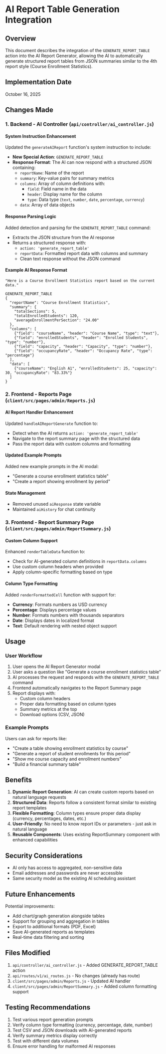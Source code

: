 # AI Report Table Generation Integration

## Overview

This document describes the integration of the `GENERATE_REPORT_TABLE` action into the AI Report Generator, allowing the AI to automatically generate structured report tables from JSON summaries similar to the 4th report style (Course Enrollment Statistics).

## Implementation Date

October 16, 2025

## Changes Made

### 1. Backend - AI Controller (`api/controller/ai_controller.js`)

#### System Instruction Enhancement

Updated the `generateAIReport` function's system instruction to include:

- **New Special Action**: `GENERATE_REPORT_TABLE`
- **Response Format**: The AI can now respond with a structured JSON containing:
  - `reportName`: Name of the report
  - `summary`: Key-value pairs for summary metrics
  - `columns`: Array of column definitions with:
    - `field`: Field name in the data
    - `header`: Display name for the column
    - `type`: Data type (`text`, `number`, `date`, `percentage`, `currency`)
  - `data`: Array of data objects

#### Response Parsing Logic

Added detection and parsing for the `GENERATE_REPORT_TABLE` command:

- Extracts the JSON structure from the AI response
- Returns a structured response with:
  - `action: 'generate_report_table'`
  - `reportData`: Formatted report data with columns and summary
  - Clean text response without the JSON command

#### Example AI Response Format

```
"Here is a Course Enrollment Statistics report based on the current data."

GENERATE_REPORT_TABLE
{
  "reportName": "Course Enrollment Statistics",
  "summary": {
    "totalSections": 5,
    "totalEnrolledStudents": 120,
    "averageEnrollmentPerSection": "24.00"
  },
  "columns": [
    {"field": "courseName", "header": "Course Name", "type": "text"},
    {"field": "enrolledStudents", "header": "Enrolled Students", "type": "number"},
    {"field": "capacity", "header": "Capacity", "type": "number"},
    {"field": "occupancyRate", "header": "Occupancy Rate", "type": "percentage"}
  ],
  "data": [
    {"courseName": "English A1", "enrolledStudents": 25, "capacity": 30, "occupancyRate": "83.33%"}
  ]
}
```

### 2. Frontend - Reports Page (`client/src/pages/admin/Reports.js`)

#### AI Report Handler Enhancement

Updated `handleAIReportGenerate` function to:

- Detect when the AI returns `action: 'generate_report_table'`
- Navigate to the report summary page with the structured data
- Pass the report data with custom columns and formatting

#### Updated Example Prompts

Added new example prompts in the AI modal:

- "Generate a course enrollment statistics table"
- "Create a report showing enrollment by period"

#### State Management

- Removed unused `aiResponse` state variable
- Maintained `aiHistory` for chat continuity

### 3. Frontend - Report Summary Page (`client/src/pages/admin/ReportSummary.js`)

#### Custom Column Support

Enhanced `renderTableData` function to:

- Check for AI-generated column definitions in `reportData.columns`
- Use custom column headers when provided
- Apply column-specific formatting based on type

#### Column Type Formatting

Added `renderFormattedCell` function with support for:

- **Currency**: Formats numbers as USD currency
- **Percentage**: Displays percentage values
- **Number**: Formats numbers with thousands separators
- **Date**: Displays dates in localized format
- **Text**: Default rendering with nested object support

## Usage

### User Workflow

1. User opens the AI Report Generator modal
2. User asks a question like "Generate a course enrollment statistics table"
3. AI processes the request and responds with the `GENERATE_REPORT_TABLE` command
4. Frontend automatically navigates to the Report Summary page
5. Report displays with:
   - Custom column headers
   - Proper data formatting based on column types
   - Summary metrics at the top
   - Download options (CSV, JSON)

### Example Prompts

Users can ask for reports like:

- "Create a table showing enrollment statistics by course"
- "Generate a report of student enrollments for this period"
- "Show me course capacity and enrollment numbers"
- "Build a financial summary table"

## Benefits

1. **Dynamic Report Generation**: AI can create custom reports based on natural language requests
2. **Structured Data**: Reports follow a consistent format similar to existing report templates
3. **Flexible Formatting**: Column types ensure proper data display (currency, percentages, dates, etc.)
4. **User-Friendly**: No need to know report IDs or parameters - just ask in natural language
5. **Reusable Components**: Uses existing ReportSummary component with enhanced capabilities

## Security Considerations

- AI only has access to aggregated, non-sensitive data
- Email addresses and passwords are never accessible
- Same security model as the existing AI scheduling assistant

## Future Enhancements

Potential improvements:

- Add chart/graph generation alongside tables
- Support for grouping and aggregation in tables
- Export to additional formats (PDF, Excel)
- Save AI-generated reports as templates
- Real-time data filtering and sorting

## Files Modified

1. `api/controller/ai_controller.js` - Added GENERATE_REPORT_TABLE action
2. `api/routes/v1/ai_routes.js` - No changes (already has route)
3. `client/src/pages/admin/Reports.js` - Updated AI handler
4. `client/src/pages/admin/ReportSummary.js` - Added column formatting support

## Testing Recommendations

1. Test various report generation prompts
2. Verify column type formatting (currency, percentage, date, number)
3. Test CSV and JSON downloads with AI-generated reports
4. Verify summary metrics display correctly
5. Test with different data volumes
6. Ensure error handling for malformed AI responses
